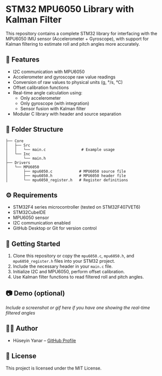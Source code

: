 # STM32 MPU6050 Library with Kalman Filter

This repository contains a complete STM32 library for interfacing with the MPU6050 IMU sensor (Accelerometer + Gyroscope),
with support for Kalman filtering to estimate roll and pitch angles more accurately.

## 🧠 Features

- I2C communication with MPU6050
- Accelerometer and gyroscope raw value readings
- Conversion of raw values to physical units (g, °/s, °C)
- Offset calibration functions
- Real-time angle calculation using:
  - Only accelerometer
  - Only gyroscope (with integration)
  - Sensor fusion with Kalman filter
- Modular C library with header and source separation

## 📁 Folder Structure

```
├── Core
│   ├── Src
│   │   └── main.c                # Example usage
│   └── Inc
│       └── main.h
├── Drivers
│   └── MPU6050
│       ├── mpu6050.c            # MPU6050 source file
│       ├── mpu6050.h            # MPU6050 header file
│       └── mpu6050_register.h   # Register definitions
```

## ⚙️ Requirements

- STM32F4 series microcontroller (tested on STM32F407VET6)
- STM32CubeIDE
- MPU6050 sensor
- I2C communication enabled
- GitHub Desktop or Git for version control

## 🚀 Getting Started

1. Clone this repository or copy the `mpu6050.c`, `mpu6050.h`, and `mpu6050_register.h` files into your STM32 project.
2. Include the necessary header in your `main.c` file.
3. Initialize I2C and MPU6050, perform offset calibration.
4. Use Kalman filter functions to read filtered roll and pitch angles.

## 📷 Demo (optional)
*Include a screenshot or gif here if you have one showing the real-time filtered angles*

## 👨‍💻 Author

- Hüseyin Yanar – [GitHub Profile](https://github.com/)

## 📜 License

This project is licensed under the MIT License.